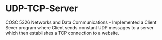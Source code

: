 # UDP-TCP-Server
COSC 5326 Networks and Data Communications - Implemented a Client Sever program where Client sends constant UDP messages to a server which then establishes a TCP connection to a website. 
